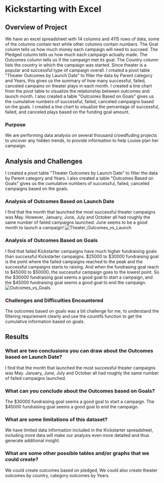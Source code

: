 # Kickstarting with Excel

## Overview of Project
We have an excel spreadsheet with 14 columns and 4115 rows of data, some of the columns contain text while other columns contain numbers. The Goal column tells us how much money each campaign will need to succeed. The Pledged column tells us how much each campaign actually made. The Outcomes column tells us if the campaign met its goal. The Country column lists the country in which the campaign was started. Since theater is a popular and successful type of campaign overall. I created a pivot table "Theater Outcomes by Launch Date" to filter the data by Parent category and Years, this gives us the summary of how many successful, failed, canceled campains on theater plays in each month. I created a line chart from the pivot table to visualize the relationship between outcomes and launch month. I also created a table "Outcomes Based on Goals" gives us the cumulative numbers of successful, failed, canceled campaigns based on the goals. I created a line chart to visualize the percentage of successful, failed, and canceled plays based on the funding goal amount.

### Purpose
We are performing data analysis on several thousand crowdfuding projects to uncover any hidden trends, to provide information to help Louise plan her campaign. 

## Analysis and Challenges
I created a pivot table "Theater Outcomes by Launch Date" to filter the data by Parent category and Years. I also created a table "Outcomes Based on Goals" gives us the cumulative numbers of successful, failed, canceled campaigns based on the goals.

### Analysis of Outcomes Based on Launch Date
I find that the month that launched the most successful theater campaigns was May. However, January, June, July and October all had roughly the same number of failed campaigns launched. June seems to be a good month to launch a campaign! 
![Theater_Outcomes_vs_Launch](https://user-images.githubusercontent.com/38533045/125206357-7ef04700-e24c-11eb-9c4c-07dc9020e993.png)


### Analysis of Outcomes Based on Goals
I find that failed Kickstarter campaigns have much higher fundraising goals than successful Kickstarter campaigns.
$25000 to $30000 fundraising goal is the point where the failed campaigns reached to the peak and the successful campaigns starts to raising. And when the fundrasing goal reach to $45000 to $50000, the successful campaign goes to the lowest point. So the $30000 fundraising goal seems a good goal to start a campaign, and the $45000 fundraising goal seems a good goal to end the campaign. 
![Outcomes_vs_Goals](https://user-images.githubusercontent.com/38533045/125206406-bd860180-e24c-11eb-91d0-0e0a3c7ea229.png)

### Challenges and Difficulties Encountered
The outcomes based on goals was a bit challenge for me, to understand the filtering requriement clearly and use the countifs function to get the cumulative information based on goals.

## Results

### What are two conclusions you can draw about the Outcomes based on Launch Date?
I find that the month that launched the most successful theater campaigns was May.
January, June, July and October all had roughly the same number of failed campaigns launched.

### What can you conclude about the Outcomes based on Goals?
The $30000 fundraising goal seems a good goal to start a campaign.
The $45000 fundraising goal seems a good goal to end the campaign. 


### What are some limitations of this dataset?
We have limited data information included in the Kickstarter spreadsheet, including more data will make our analysis even more detailed and thus generate additional insight.

### What are some other possible tables and/or graphs that we could create?
We could create outcomes based on pledged, We could also create theater outcomes by country, category outcomes by Years.
